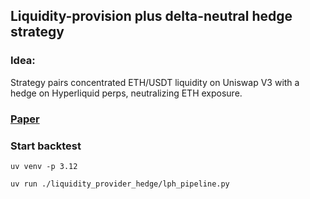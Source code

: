 ## Liquidity-provision plus delta-neutral hedge strategy

### Idea:

Strategy pairs concentrated ETH/USDT liquidity on Uniswap V3 with a hedge on
Hyperliquid perps, neutralizing ETH exposure.

### [Paper](LPHStrategy.pdf)


### Start backtest

```shell
uv venv -p 3.12
```

```shell
uv run ./liquidity_provider_hedge/lph_pipeline.py
```